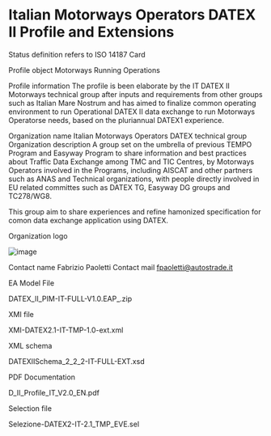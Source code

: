 # Italian Motorways Operators DATEX II Profile and Extensions

Status definition refers to ISO 14187
Card

Profile object
Motorways Running Operations

Profile information
 The profile is been elaborate by the IT DATEX II Motorways technical group after inputs and requirements from other groups such as Italian Mare Nostrum and has aimed to finalize common operating environment to run Operational DATEX II data exchange to run Motorways Operatorse needs, based on the pluriannual DATEX1 experience.

Organization name
Italian Motorways Operators DATEX technical group
Organization description
A group set on the umbrella of previous TEMPO Program and Easyway Program to share information and best practices about Traffic Data Exchange among TMC and TIC Centres, by Motorways Operators involved in the Programs, including AISCAT and other partners such as ANAS and Technical organizations, with people directly involved in EU related committes such as DATEX TG, Easyway DG groups and TC278/WG8.

This group aim to share experiences and refine hamonized specification for comon data exchange application using DATEX.

Organization logo

![image](https://github.com/DATEX-II-EU/Profiles/assets/24648804/0fac3a3e-ac64-4374-b608-71e3dfbc0663)

Contact name
Fabrizio Paoletti
Contact mail
fpaoletti@autostrade.it

EA Model File

DATEX_II_PIM-IT-FULL-V1.0.EAP_.zip

XMI file

XMI-DATEX2.1-IT-TMP-1.0-ext.xml

XML schema

DATEXIISchema_2_2_2-IT-FULL-EXT.xsd

PDF Documentation

D_II_Profile_IT_V2.0_EN.pdf

Selection file

Selezione-DATEX2-IT-2.1_TMP_EVE.sel
